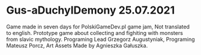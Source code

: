 # Gus-aDuchyIDemony 25.07.2021
Game made in seven days for PolskiGameDev.pl game jam, Not translated to english. Prototype game about collecting and fighiting with monsters from slavic mythology. Programing Lead  Grzegorz Augustyniak, Programing Mateusz Porcz, Art Assets Made by Agnieszka Gałuszka.
